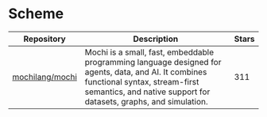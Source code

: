 # Scheme

| Repository                                            | Description                                                                                                                                                                                                | Stars |
| ----------------------------------------------------- | ---------------------------------------------------------------------------------------------------------------------------------------------------------------------------------------------------------- | ----- |
| [mochilang/mochi](https://github.com/mochilang/mochi) | Mochi is a small, fast, embeddable programming language designed for agents, data, and AI. It combines functional syntax, stream-first semantics, and native support for datasets, graphs, and simulation. | 311   |
